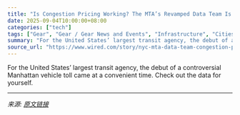 ```yaml
---
title: "Is Congestion Pricing Working? The MTA’s Revamped Data Team Is Figuring It Out"
date: 2025-09-04T10:00:00+08:00
categories: ["tech"]
tags: ["Gear", "Gear / Gear News and Events", "Infrastructure", "Cities", "public transportation", "Mass Transit", "New York City", "data", "Street Sweeping"]
summary: "For the United States’ largest transit agency, the debut of a controversial Manhattan vehicle toll came at a convenient time. Check out the data for yourself."
source_url: "https://www.wired.com/story/nyc-mta-data-team-congestion-pricing/"
---
```


For the United States’ largest transit agency, the debut of a controversial Manhattan vehicle toll came at a convenient time. Check out the data for yourself.

---

*来源: [原文链接](https://www.wired.com/story/nyc-mta-data-team-congestion-pricing/)*
